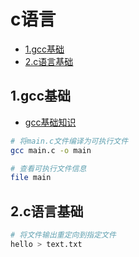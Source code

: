 # c语言

<!-- vim-markdown-toc Marked -->

* [1.gcc基础](#1.gcc基础)
* [2.c语言基础](#2.c语言基础)

<!-- vim-markdown-toc -->

## 1.gcc基础

- [gcc基础知识](https://www.cnblogs.com/roverliang/p/11493452.html)

```sh
# 将main.c文件编译为可执行文件
gcc main.c -o main

# 查看可执行文件信息
file main
```

## 2.c语言基础

```sh
# 将文件输出重定向到指定文件
hello > text.txt

```
